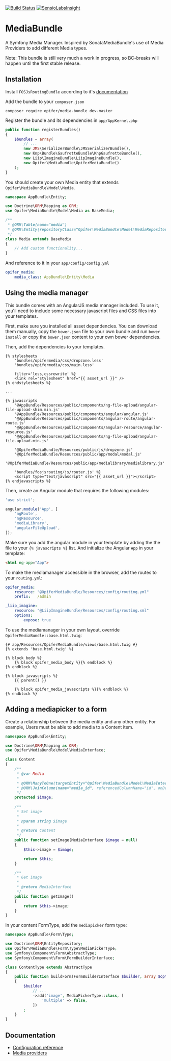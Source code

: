[![Build Status](https://travis-ci.org/Opifer/MediaBundle.svg)](https://travis-ci.org/Opifer/MediaBundle)
[![SensioLabsInsight](https://insight.sensiolabs.com/projects/7bab65ce-147b-4148-90b2-81ea8454ebf0/mini.png)](https://insight.sensiolabs.com/projects/7bab65ce-147b-4148-90b2-81ea8454ebf0)

MediaBundle
===========

A Symfony Media Manager.
Inspired by SonataMediaBundle's use of Media Providers to add different Media types. 

Note: This bundle is still very much a work in progress, so BC-breaks will happen until the first stable release.

Installation
------------

Install `FOSJsRoutingBundle` according to it's [documentation](https://github.com/FriendsOfSymfony/FOSJsRoutingBundle/blob/master/Resources/doc/index.md)

Add the bundle to your `composer.json`

    composer require opifer/media-bundle dev-master

Register the bundle and its dependencies in `app/AppKernel.php`

```php
public function registerBundles()
{
    $bundles = array(
        // ...
        new JMS\SerializerBundle\JMSSerializerBundle(),
        new Knp\Bundle\GaufretteBundle\KnpGaufretteBundle(),
        new Liip\ImagineBundle\LiipImagineBundle(),
        new Opifer\MediaBundle\OpiferMediaBundle()
    );
}
```

You should create your own Media entity that extends `Opifer\MediaBundle\Model\Media`.

```php
namespace AppBundle\Entity;

use Doctrine\ORM\Mapping as ORM;
use Opifer\MediaBundle\Model\Media as BaseMedia;

/**
 * @ORM\Table(name="media")
 * @ORM\Entity(repositoryClass="Opifer\MediaBundle\Model\MediaRepository")
 */
class Media extends BaseMedia
{
    // Add custom functionality...
}
```

And reference to it in your `app/config/config.yml`

```yaml
opifer_media:
    media_class: AppBundle\Entity\Media
```

Using the media manager
-----------------------

This bundle comes with an AngularJS media manager included. To use it, you'll need
to include some necessary javascript files and CSS files into your templates.

First, make sure you installed all asset dependencies. You can download them manually, copy the `bower.json` file to your own bundle and run `bower install` or copy the `bower.json` content to your own bower dependencies.

Then, add the dependencies to your templates.

```twig
{% stylesheets
    'bundles/opifermedia/css/dropzone.less'
    'bundles/opifermedia/css/main.less'
    
    filter='less,cssrewrite' %}
    <link rel="stylesheet" href="{{ asset_url }}" />
{% endstylesheets %}

...

{% javascripts
    '@AppBundle/Resources/public/components/ng-file-upload/angular-file-upload-shim.min.js'
    '@AppBundle/Resources/public/components/angular/angular.js'
    '@AppBundle/Resources/public/components/angular-route/angular-route.js'
    '@AppBundle/Resources/public/components/angular-resource/angular-resource.js'
    '@AppBundle/Resources/public/components/ng-file-upload/angular-file-upload.min.js'

    '@OpiferMediaBundle/Resources/public/js/dropzone.js'
    '@OpiferMediaBundle/Resources/public/app/modal/modal.js'
    '@OpiferMediaBundle/Resources/public/app/medialibrary/medialibrary.js'
    
    'bundles/fosjsrouting/js/router.js' %}
    <script type="text/javascript" src="{{ asset_url }}"></script>
{% endjavascripts %}
```

Then, create an Angular module that requires the following modules:

```js
'use strict';

angular.module('App', [
    'ngRoute',
    'ngResource',
    'mediaLibrary',
    'angularFileUpload',
]);
```

Make sure you add the angular module in your template by adding the the file to your `{% javascripts %}` list.
And initialize the Angular `App` in your template:

```html
<html ng-app="App">
```

To make the mediamanager accessible in the browser, add the routes to your `routing.yml`:

```yaml
opifer_media:
    resource: "@OpiferMediaBundle/Resources/config/routing.yml"
    prefix:   /admin

_liip_imagine:
    resource: "@LiipImagineBundle/Resources/config/routing.xml"
    options:
        expose: true
```

To use the mediamanager in your own layout, override `OpiferMediaBundle::base.html.twig`:

```twig
{# app/Resources/OpiferMediaBundle/views/base.html.twig #}
{% extends 'base.html.twig' %}

{% block body %}
	{% block opifer_media_body %}{% endblock %}
{% endblock %}

{% block javascripts %}
    {{ parent() }}

    {% block opifer_media_javascripts %}{% endblock %}
{% endblock %}

```

Adding a mediapicker to a form
------------------------------

Create a relationship between the media entity and any other entity. For example, Users must be able to add media to a Content item.

```php
namespace AppBundle\Entity;

use Doctrine\ORM\Mapping as ORM;
use Opifer\MediaBundle\Model\MediaInterface;

class Content
{
    /**
     * @var Media
     *
     * @ORM\ManyToOne(targetEntity="Opifer\MediaBundle\Model\MediaInterface")
     * @ORM\JoinColumn(name="media_id", referencedColumnName="id", onDelete="SET NULL")
     */
    protected $image;
    
    /**
     * Set image
     *
     * @param string $image
     *
     * @return Content
     */
    public function setImage(MediaInterface $image = null)
    {
        $this->image = $image;

        return $this;
    }

    /**
     * Get image
     *
     * @return MediaInterface
     */
    public function getImage()
    {
        return $this->image;
    }
}
```

In your content FormType, add the `mediapicker` form type:

```php
namespace AppBundle\Form\Type;

use Doctrine\ORM\EntityRepository;
use Opifer\MediaBundle\Form\Type\MediaPickerType;
use Symfony\Component\Form\AbstractType;
use Symfony\Component\Form\FormBuilderInterface;

class ContentType extends AbstractType
{
    public function buildForm(FormBuilderInterface $builder, array $options)
    {
        $builder
            // ...
            ->add('image', MediaPickerType::class, [
                'multiple' => false,
            ])
        ;
    }
}
```


Documentation
-------------

- [Configuration reference](Resources/doc/configuration-reference.md)
- [Media providers](Resources/doc/providers.md)
